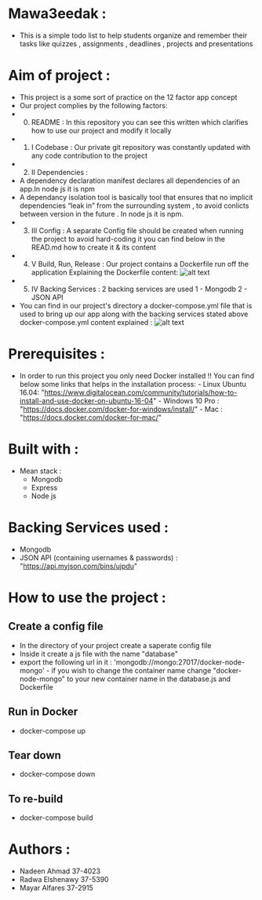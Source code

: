 # Mawa3eedak :
* This is a simple todo list to help students organize and remember their tasks like quizzes , assignments , deadlines , projects and presentations

# Aim of project :
  - This project is a some sort of practice on the 12 factor app concept 
  - Our project complies by the following factors:
  - 0. README : In this repository you can see this written which clarifies how to use our project and modify it locally 
  - 1. I Codebase : Our private git repository was constantly updated with any code contribution to the project
  - 2. II Dependencies :
  - A dependency declaration manifest declares all dependencies of an app.In node js it is npm
  - A dependancy isolation tool is basically tool that ensures that no implicit dependencies “leak in” from the surrounding system , to avoid conlicts between version in the future . In node js it is npm.
  - 3. III Config : A separate Config file should be created when running the project to avoid hard-coding it you can find below in the READ.md how to create it & its content
  - 4. V Build, Run, Release : Our project contains a Dockerfile run off the application 
    Explaining the Dockerfile content: 
                     ![alt text](https://i.ibb.co/0ch8fDN/Slide1.jpg)
  - 5. IV Backing Services : 2 backing services are used 
    1 - Mongodb
    2 - JSON API
  - You can find in our project's directory a docker-compose.yml file that is used to bring up our app along with the backing services stated above docker-compose.yml content explained :
               ![alt text](https://i.ibb.co/XsFwRr4/Slide2.jpg)
                
# Prerequisites :
  - In order to run this project you only need Docker installed !!
       You can find below some links that helps in the installation process: 
             - Linux Ubuntu 16.04: "https://www.digitalocean.com/community/tutorials/how-to-install-and-use-docker-on-ubuntu-16-04"
             - Windows 10 Pro : "https://docs.docker.com/docker-for-windows/install/"
             - Mac : "https://docs.docker.com/docker-for-mac/" 
# Built with :
* Mean stack :
    - Mongodb
    - Express
    - Node js
# Backing Services used :
  - Mongodb
  - JSON API (containing usernames & passwords) :
           "https://api.myjson.com/bins/ujpdu" 
# How to use the project :
## Create a config file 
   - In the directory of your project create a saperate config file 
   - Inside it create a js file with the name "database"
   - export the following url in it : 'mongodb://mongo:27017/docker-node-mongo' 
              - if you wish to change the container name change "docker-node-mongo" to your new container name in the database.js and Dockerfile
## Run in Docker
   - docker-compose up
## Tear down
   - docker-compose down
## To re-build
   - docker-compose build

# Authors :
* Nadeen Ahmad 37-4023 
* Radwa Elshenawy 37-5390
* Mayar Alfares 37-2915
